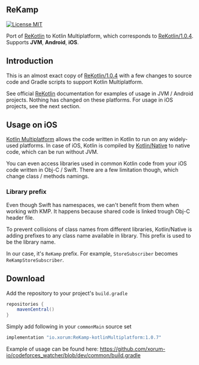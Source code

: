 ## ReKamp

[![License MIT](https://img.shields.io/badge/license-MIT-blue.svg?style=flat-square)](https://github.com/ReSwift/ReSwift/blob/master/LICENSE.md)

Port of [ReKotlin](https://github.com/ReKotlin/ReKotlin) to Kotlin Multiplatform, which corresponds to [ReKotlin/1.0.4](https://github.com/ReKotlin/ReKotlin/releases/tag/1.0.4). Supports **JVM**, **Android**, **iOS**.

## Introduction

This is an almost exact copy of [ReKotlin/1.0.4](https://github.com/ReKotlin/ReKotlin/releases/tag/1.0.4) with a few changes to source code and Gradle scripts to support Kotlin Multiplatform.

See official [ReKotlin](https://github.com/ReKotlin/ReKotlin) documentation for examples of usage in JVM / Android projects. Nothing has changed on these platforms. For usage in iOS projects, see the next section.

## Usage on iOS

[Kotlin Multiplatform](https://kotlinlang.org/docs/reference/multiplatform.html) allows the code written in Kotlin to run on any widely-used platforms. In case of iOS, Kotlin is compiled by [Kotlin/Native](https://kotlinlang.org/docs/reference/native-overview.html) to native code, which can be run without JVM.

You can even access libraries used in common Kotlin code from your iOS code written in Obj-C / Swift. There are a few limitation though, which change class / methods namings.

### Library prefix

Even though Swift has namespaces, we can't benefit from them when working with KMP. It happens because shared code is linked trough Obj-C header file.

To prevent collisions of class names from different libraries, Kotlin/Native is adding prefixes to any class name available in library. This prefix is used to be the library name.

In our case, it's `ReKamp` prefix. For example, `StoreSubscriber` becomes `ReKampStoreSubscriber`.

## Download

Add the repository to your project's `build.gradle`
```groovy
repositories {
    mavenCentral()
}
```

Simply add following in your `commonMain` source set
```groovy
implementation "io.xorum:ReKamp-kotlinMultiplatform:1.0.7"
```

Example of usage can be found here: https://github.com/xorum-io/codeforces_watcher/blob/dev/common/build.gradle
